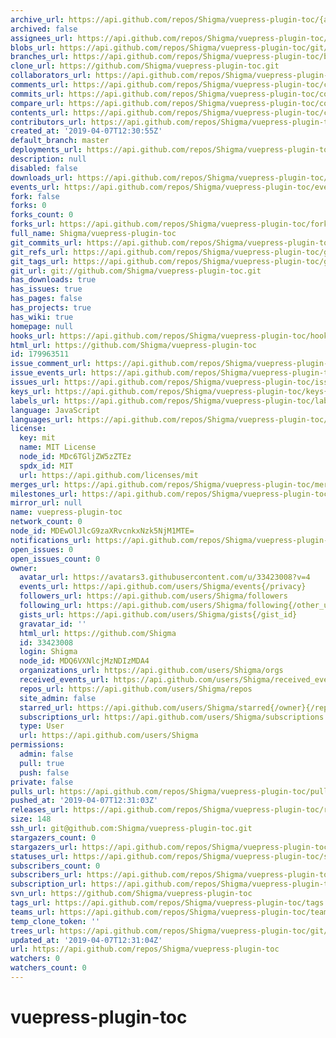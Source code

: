 ```yaml
---
archive_url: https://api.github.com/repos/Shigma/vuepress-plugin-toc/{archive_format}{/ref}
archived: false
assignees_url: https://api.github.com/repos/Shigma/vuepress-plugin-toc/assignees{/user}
blobs_url: https://api.github.com/repos/Shigma/vuepress-plugin-toc/git/blobs{/sha}
branches_url: https://api.github.com/repos/Shigma/vuepress-plugin-toc/branches{/branch}
clone_url: https://github.com/Shigma/vuepress-plugin-toc.git
collaborators_url: https://api.github.com/repos/Shigma/vuepress-plugin-toc/collaborators{/collaborator}
comments_url: https://api.github.com/repos/Shigma/vuepress-plugin-toc/comments{/number}
commits_url: https://api.github.com/repos/Shigma/vuepress-plugin-toc/commits{/sha}
compare_url: https://api.github.com/repos/Shigma/vuepress-plugin-toc/compare/{base}...{head}
contents_url: https://api.github.com/repos/Shigma/vuepress-plugin-toc/contents/{+path}
contributors_url: https://api.github.com/repos/Shigma/vuepress-plugin-toc/contributors
created_at: '2019-04-07T12:30:55Z'
default_branch: master
deployments_url: https://api.github.com/repos/Shigma/vuepress-plugin-toc/deployments
description: null
disabled: false
downloads_url: https://api.github.com/repos/Shigma/vuepress-plugin-toc/downloads
events_url: https://api.github.com/repos/Shigma/vuepress-plugin-toc/events
fork: false
forks: 0
forks_count: 0
forks_url: https://api.github.com/repos/Shigma/vuepress-plugin-toc/forks
full_name: Shigma/vuepress-plugin-toc
git_commits_url: https://api.github.com/repos/Shigma/vuepress-plugin-toc/git/commits{/sha}
git_refs_url: https://api.github.com/repos/Shigma/vuepress-plugin-toc/git/refs{/sha}
git_tags_url: https://api.github.com/repos/Shigma/vuepress-plugin-toc/git/tags{/sha}
git_url: git://github.com/Shigma/vuepress-plugin-toc.git
has_downloads: true
has_issues: true
has_pages: false
has_projects: true
has_wiki: true
homepage: null
hooks_url: https://api.github.com/repos/Shigma/vuepress-plugin-toc/hooks
html_url: https://github.com/Shigma/vuepress-plugin-toc
id: 179963511
issue_comment_url: https://api.github.com/repos/Shigma/vuepress-plugin-toc/issues/comments{/number}
issue_events_url: https://api.github.com/repos/Shigma/vuepress-plugin-toc/issues/events{/number}
issues_url: https://api.github.com/repos/Shigma/vuepress-plugin-toc/issues{/number}
keys_url: https://api.github.com/repos/Shigma/vuepress-plugin-toc/keys{/key_id}
labels_url: https://api.github.com/repos/Shigma/vuepress-plugin-toc/labels{/name}
language: JavaScript
languages_url: https://api.github.com/repos/Shigma/vuepress-plugin-toc/languages
license:
  key: mit
  name: MIT License
  node_id: MDc6TGljZW5zZTEz
  spdx_id: MIT
  url: https://api.github.com/licenses/mit
merges_url: https://api.github.com/repos/Shigma/vuepress-plugin-toc/merges
milestones_url: https://api.github.com/repos/Shigma/vuepress-plugin-toc/milestones{/number}
mirror_url: null
name: vuepress-plugin-toc
network_count: 0
node_id: MDEwOlJlcG9zaXRvcnkxNzk5NjM1MTE=
notifications_url: https://api.github.com/repos/Shigma/vuepress-plugin-toc/notifications{?since,all,participating}
open_issues: 0
open_issues_count: 0
owner:
  avatar_url: https://avatars3.githubusercontent.com/u/33423008?v=4
  events_url: https://api.github.com/users/Shigma/events{/privacy}
  followers_url: https://api.github.com/users/Shigma/followers
  following_url: https://api.github.com/users/Shigma/following{/other_user}
  gists_url: https://api.github.com/users/Shigma/gists{/gist_id}
  gravatar_id: ''
  html_url: https://github.com/Shigma
  id: 33423008
  login: Shigma
  node_id: MDQ6VXNlcjMzNDIzMDA4
  organizations_url: https://api.github.com/users/Shigma/orgs
  received_events_url: https://api.github.com/users/Shigma/received_events
  repos_url: https://api.github.com/users/Shigma/repos
  site_admin: false
  starred_url: https://api.github.com/users/Shigma/starred{/owner}{/repo}
  subscriptions_url: https://api.github.com/users/Shigma/subscriptions
  type: User
  url: https://api.github.com/users/Shigma
permissions:
  admin: false
  pull: true
  push: false
private: false
pulls_url: https://api.github.com/repos/Shigma/vuepress-plugin-toc/pulls{/number}
pushed_at: '2019-04-07T12:31:03Z'
releases_url: https://api.github.com/repos/Shigma/vuepress-plugin-toc/releases{/id}
size: 148
ssh_url: git@github.com:Shigma/vuepress-plugin-toc.git
stargazers_count: 0
stargazers_url: https://api.github.com/repos/Shigma/vuepress-plugin-toc/stargazers
statuses_url: https://api.github.com/repos/Shigma/vuepress-plugin-toc/statuses/{sha}
subscribers_count: 0
subscribers_url: https://api.github.com/repos/Shigma/vuepress-plugin-toc/subscribers
subscription_url: https://api.github.com/repos/Shigma/vuepress-plugin-toc/subscription
svn_url: https://github.com/Shigma/vuepress-plugin-toc
tags_url: https://api.github.com/repos/Shigma/vuepress-plugin-toc/tags
teams_url: https://api.github.com/repos/Shigma/vuepress-plugin-toc/teams
temp_clone_token: ''
trees_url: https://api.github.com/repos/Shigma/vuepress-plugin-toc/git/trees{/sha}
updated_at: '2019-04-07T12:31:04Z'
url: https://api.github.com/repos/Shigma/vuepress-plugin-toc
watchers: 0
watchers_count: 0
---
```


# vuepress-plugin-toc
